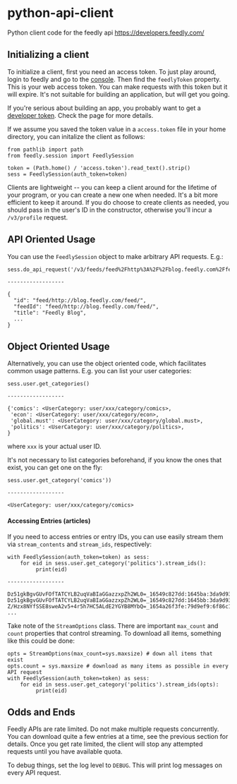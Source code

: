 # python-api-client
Python client code for the feedly api https://developers.feedly.com/

## Initializing a client
To initialize a client, first you need an access token. To just play around,
login to feedly and go to the [console](http://feedly.com/i/console). Then find 
the `feedlyToken` property. This is your web access token. You can make requests
with this token but it will expire. It's not suitable for building an application,
but will get you going.
 
If you're serious about building an app, you probably want to get a
 [developer token](https://developers.feedly.com/v3/developer/). Check the page for more details.

If we assume you saved the token value in a `access.token` file in your home directory, you can
initalize the client as follows:

```
from pathlib import path
from feedly.session import FeedlySession

token = (Path.home() / 'access.token').read_text().strip()
sess = FeedlySession(auth_token=token)
```
Clients are lightweight -- you can keep a client around for the lifetime of your program,
or you can create a new one when needed. It's a bit more efficient to keep it around. If you
do choose to create clients as needed, you should pass in the user's ID in the constructor, 
otherwise you'll incur a `/v3/profile` request. 

## API Oriented Usage
You can use the `FeedlySession` object to make arbitrary API requests. E.g.:

```
sess.do_api_request('/v3/feeds/feed%2Fhttp%3A%2F%2Fblog.feedly.com%2Ffeed%2F')

------------------

{
  "id": "feed/http://blog.feedly.com/feed/",
  "feedId": "feed/http://blog.feedly.com/feed/",
  "title": "Feedly Blog",
  ...
}
```

## Object Oriented Usage
Alternatively, you can use the object oriented code, which facilitates common usage patterns.
E.g. you can list your user categories:
```
sess.user.get_categories()

------------------

{'comics': <UserCategory: user/xxx/category/comics>,
 'econ': <UserCategory: user/xxx/category/econ>,
 'global.must': <UserCategory: user/xxx/category/global.must>,
 'politics': <UserCategory: user/xxx/category/politics>,
}
```
where `xxx` is your actual user ID.

It's not necessary to list categories beforehand, if you know the ones that exist, you can 
get one on the fly:
```
sess.user.get_category('comics'))

------------------

<UserCategory: user/xxx/category/comics>
```

#### Accessing Entries (articles)
If you need to access entries or entry IDs, you can use easily stream them via `stream_contents`
and `stream_ids`, respectively:

```
with FeedlySession(auth_token=token) as sess:
    for eid in sess.user.get_category('politics').stream_ids():
         print(eid)

------------------

Dz51gkBgvGUvFOfTATCYLB2uqVaBIaGGazzxpZh2WL0=_16549c827dd:1645ba:3da9d93
Dz51gkBgvGUvFOfTATCYLB2uqVaBIaGGazzxpZh2WL0=_16549c827dd:1645bb:3da9d93
Z/Hzx8NYfSSE8sweA2v5+4r5h7HC5ALdE2YGYB8MYbQ=_1654a26f3fe:79d9ef9:6f86c10b
...
```

Take note of the `StreamOptions` class. There are important `max_count` and `count`
properties that control streaming. To download all items, something like this could
be done:

```
opts = StreamOptions(max_count=sys.maxsize) # down all items that exist
opts.count = sys.maxsize # download as many items as possible in every API request
with FeedlySession(auth_token=token) as sess:
    for eid in sess.user.get_category('politics').stream_ids(opts):
         print(eid)

```


## Odds and Ends
Feedly APIs are rate limited. Do not make multiple requests concurrently. You can download
quite a few entries at a time, see the previous section for details. Once you get rate limited,
the client will stop any attempted requests until you have available quota.

To debug things, set the log level to `DEBUG`. This will print log messages on every API request.
